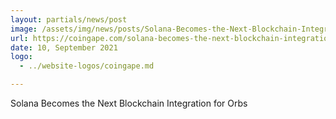 ```yaml
---
layout: partials/news/post
image: /assets/img/news/posts/Solana-Becomes-the-Next-Blockchain-Integration-for-Orbs-coingape.jpeg
url: https://coingape.com/solana-becomes-the-next-blockchain-integrationfor-orbs/
date: 10, September 2021
logo: 
  - ../website-logos/coingape.md

---
```



Solana Becomes the Next Blockchain Integration for Orbs
